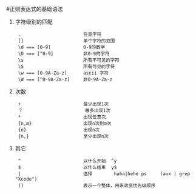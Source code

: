 #正则表达式的基础语法

1. 字符级别的匹配
	
		. 						任意字符
		[]						单个字符的范围     
		\d === [0-9]   			0-9的数字
	 	\D === [^0-9]  			非0-9的字符
	 	\s						所有不可见的字符
	 	\S     					所有可见的字符
	 	\w === [0-9A-Za-z] 		ascii 字符
	 	\W === [^0-9A-Za-z]		非0-9A-Za-z		
 	
2. 次数
	
		+						最少出现1次
		？						最多出现1次
		*						出现任意次
		{n,m}					出现n次到m次
		{n}						出现n次
		{n,}					至少出现n次

3. 其它

		^						以什么开始  ^y
		$						以什么结束  y$
		|   					选择		  haha|hehe ps     (aux | grep "Xcode")
		()						表示一个整体，用来改变优先级顺序
		
		 
	
